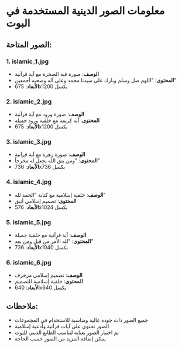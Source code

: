 # معلومات الصور الدينية المستخدمة في البوت

## الصور المتاحة:

### 1. islamic_1.jpg
- **الوصف**: صورة قبة الصخرة مع آية قرآنية
- **المحتوى**: "اللهم صل وسلم وبارك على سيدنا محمد وعلى آله وصحبه أجمعين"
- **الأبعاد**: 675x1200 بكسل

### 2. islamic_2.jpg  
- **الوصف**: صورة ورود مع آية قرآنية
- **المحتوى**: آية كريمة مع خلفية ورود جميلة
- **الأبعاد**: 675x1200 بكسل

### 3. islamic_3.jpg
- **الوصف**: صورة زهرة مع آية قرآنية
- **المحتوى**: "ومن يتق الله يجعل له مخرجاً"
- **الأبعاد**: 736x736 بكسل

### 4. islamic_4.jpg
- **الوصف**: خلفية إسلامية مع كتابة "الحمد لله"
- **المحتوى**: تصميم إسلامي أنيق
- **الأبعاد**: 576x1024 بكسل

### 5. islamic_5.jpg
- **الوصف**: آية قرآنية مع خلفية جميلة
- **المحتوى**: "لله الأمر من قبل ومن بعد"
- **الأبعاد**: 736x1040 بكسل

### 6. islamic_6.jpg
- **الوصف**: تصميم إسلامي مزخرف
- **المحتوى**: خلفية إسلامية للتصميم
- **الأبعاد**: 640x640 بكسل

## ملاحظات:
- جميع الصور ذات جودة عالية ومناسبة للاستخدام في المجموعات
- الصور تحتوي على آيات قرآنية وأدعية إسلامية
- تم اختيار الصور بعناية لتناسب الطابع الديني للبوت
- يمكن إضافة المزيد من الصور حسب الحاجة

